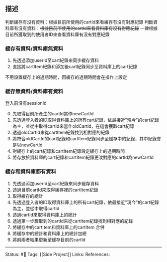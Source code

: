 ## 描述


判斷緩存有沒有資料：根據目前所使用的cartId來看緩存有沒有對應紀錄
判斷資料庫有沒有資料：~~根據目前所使用的cartId來看資料庫有沒有對應紀錄~~
									     一律根據目前所獲取到的使用者ID來查看資料庫有沒有對應紀錄
### 緩存有資料/資料庫無資料
1. 先透過添加userId至cart紀錄來同步緩存資料
2. 直接將cartItem紀錄和添加後cart紀錄同步至資料庫上的cart紀錄

不用設置緩存上的過期時間，因緩存的過期時間會在操作上設定



### 緩存無資料/資料庫有資料
登入前沒有sessionId

0. 先取得目前所產生的cartId當作newCartId
1. 先透過登入者的ID取得資料庫上的所有cart紀錄，依最接近"現今"的cart紀錄為主，並從中取得cartId來當作oldCartId，在這會獲取cart紀錄
2. 透過oldCartId來從cartItem紀錄找到相對應的紀錄
3.  將符合oldCartId的cart紀錄和cartItem紀錄同步至緩存中的紀錄，其中紀錄會是以newCartId
4.  對緩存上的cart紀錄和cartItem紀錄設定緩存上的過期時間
5. 將存放於資料庫的cart紀錄和cartItem紀錄更改對應的cartId為newCartId





### 緩存和資料庫都有資料
1. 先透過添加userId至cart紀錄來同步緩存資料
2. 透過目前cartId來取得緩存裡的cartItem紀錄
3. 取得緩存的總計
4. 先透過登入者的ID取得資料庫上的所有cart紀錄，依最接近"現今"的cart紀錄為主，並從中取得cartId
5. 透過cartId來取得資料庫上的總計
6. 透過第一步驟取到的cartId來從cartItem紀錄找到相對應的紀錄
7. 將緩存中的cartItem和資料庫上的cartItem 合併
8. 將緩存中的總計和資料庫上的總計加總
9. 將前兩者結果更新至緩存目前的cartId

---
Status: #🌱 
Tags:
[[Side Project]]
Links:
References: